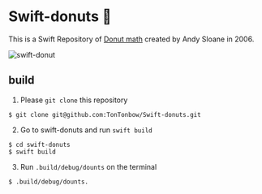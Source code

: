 # Swift-donuts 🍩
This is a Swift Repository of [Donut math](https://www.a1k0n.net/2011/07/20/donut-math.html) created by Andy Sloane in 2006.

![swift-donut](https://github.com/TonTonbow/Swift-donut/assets/70003919/e19d9a47-77ff-4fa4-be52-2e3eb12c8345)


## build


1. Please `git clone` this repository
``` shell
$ git clone git@github.com:TonTonbow/Swift-donuts.git
```

2. Go to swift-donuts and run `swift build`
```shell
$ cd swift-donuts
$ swift build
```

3. Run `.build/debug/dounts` on the terminal
```shell
$ .build/debug/dounts.
```

